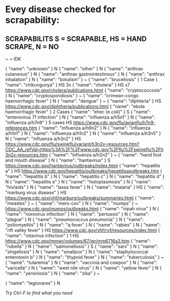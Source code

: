 # Evey disease checked for scrapability: #

##  ##

## SCRAPABILITS S = SCRAPABLE, HS = HAND SCRAPE, N = NO ##

~ = IDK

{ "name": "unknown" } N
{ "name": "other" } N
{ "name": "anthrax cutaneous" } N
{ "name": "anthrax gastrointestinous" } N
{ "name": "anthrax inhalation" } N
{ "name": "botulism" } ~
{ "name": "brucellosis" } 1 Case
{ "name": "chikungunya" } HS 3x
{ "name": "cholera" } HS x7 https://www.cdc.gov/cholera/publications.html
{ "name": "cryptococcosis" } N
{ "name": "cryptosporidiosis" } ~
{ "name": "crimean-congo haemorrhagic fever" }  N
{ "name": "dengue" }  ~
{ "name": "diphteria" } HS https://www.cdc.gov/diphtheria/publications.html
{ "name": "ebola haemorrhagic fever" } 2 Cases
{ "name": "ehec (e.coli)" } S
{ "name": "enterovirus 71 infection" } N
{ "name": "influenza a/h5n1" } N
{ "name": "influenza a/h7n9" } 5 cases HS https://www.cdc.gov/flu/avianflu/h7n9-references.htm
{ "name": "influenza a/h9n2" } N
{ "name": "influenza a/h1n1" } N
{ "name": "influenza a/h1n2" } N
{ "name": "influenza a/h3n5" } N
{ "name": "influenza a/h3n2" } HS https://www.cdc.gov/flu/swineflu/variant/h3n2v-resources.htm?CDC_AA_refVal=https%3A%2F%2Fwww.cdc.gov%2Fflu%2Fswineflu%2Fh3n2v-resources.htm
{ "name": "influenza a/h2n2" } ~
{ "name": "hand foot and mouth disease" } N
{ "name": "hantavirus" } S https://www.cdc.gov/hantavirus/outbreaks/index.html
{ "name": "hepatitis a" } HS https://www.cdc.gov/hepatitis/outbreaks/hepatitisaoutbreaks.htm
{ "name": "hepatitis b" } N
{ "name": "hepatitis c" } N
{ "name": "hepatitis d" } N
{ "name": "hepatitis e" } N
{ "name": "histoplasmosis" } N
{ "name": "hiv/aids" } N
{ "name": "lassa fever" } N
{ "name": "malaria" } HS
{ "name": "marburg virus disease" } HS https://www.cdc.gov/vhf/marburg/outbreaks/summaries.html
{ "name": "measles" } ~
{ "name": "mers-cov" } N
{ "name": "mumps" } ~ https://www.cdc.gov/mumps/outbreaks.html
{ "name": "nipah virus" } N
{ "name": "norovirus infection" } N
{ "name": "pertussis" } N
{ "name": "plague" } N
{ "name": "pneumococcus pneumonia" } N
{ "name": "poliomyelitis" } N
{ "name": "q fever" } N
{ "name": "rabies" } N
{ "name": "rift valley fever" } HS https://www.cdc.gov/vhf/rvf/resources/index.html
{ "name": "rotavirus infection" } 1 HS https://www.cdc.gov/mmwr/volumes/67/wr/mm6716a3.htm
{ "name": "rubella" } N
{ "name": "salmonellosis" } S
{ "name": "sars" } N
{ "name": "shigellosis" } N
{ "name": "smallpox" } N
{ "name": "staphylococcal enterotoxin b" } N
{ "name": "thypoid fever" } N
{ "name": "tuberculosis" } ~
{ "name": "tularemia" } N
{ "name": "vaccinia and cowpox" } N
{ "name": "varicella" } N
{ "name": "west nile virus" } N
{ "name": "yellow fever" } N
{ "name": "yersiniosis" } N
{ "name": "zika" } ~

{ "name": "legionares" } N  

*Try Ctrl-F to find what you need*